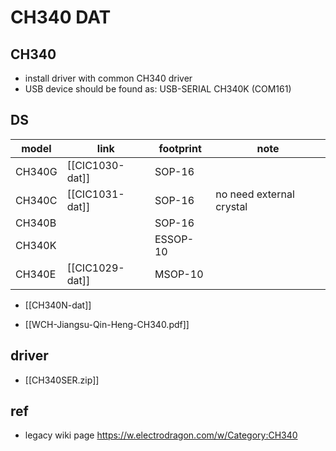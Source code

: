 
# CH340 DAT



## CH340 
- install driver with common CH340 driver 
- USB device should be found as: USB-SERIAL CH340K (COM161)


## DS 

| model  | link            | footprint | note                     |
| ------ | --------------- | --------- | ------------------------ |
| CH340G | [[CIC1030-dat]] | SOP-16    |                          |
| CH340C | [[CIC1031-dat]] | SOP-16    | no need external crystal |
| CH340B |                 | SOP-16    |                          |
| CH340K |                 | ESSOP-10  |                          |
| CH340E | [[CIC1029-dat]] | MSOP-10   |                          |

- [[CH340N-dat]]

- [[WCH-Jiangsu-Qin-Heng-CH340.pdf]]


## driver 

- [[CH340SER.zip]]

## ref 

- legacy wiki page https://w.electrodragon.com/w/Category:CH340


